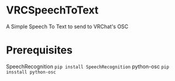 # VRCSpeechToText
A Simple Speech To Text to send to VRChat's OSC
# Prerequisites
  SpeechRecognition
  `pip install SpeechRecognition`
  python-osc
  `pip insstall python-osc`
